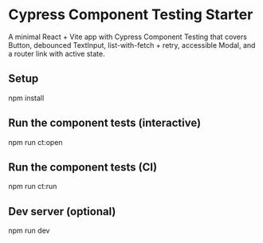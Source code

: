 # Cypress Component Testing Starter

A minimal React + Vite app with Cypress Component Testing that covers Button, debounced TextInput, list-with-fetch + retry, accessible Modal, and a router link with active state.

## Setup
npm install

## Run the component tests (interactive)
npm run ct:open

## Run the component tests (CI)
npm run ct:run

## Dev server (optional)
npm run dev
